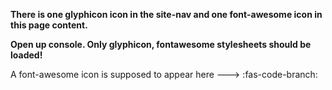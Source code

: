 **There is one glyphicon icon in the site-nav and one font-awesome icon in this page content.**

**Open up console. Only glyphicon, fontawesome stylesheets should be loaded!**

A font-awesome icon is supposed to appear here ---> :fas-code-branch:
